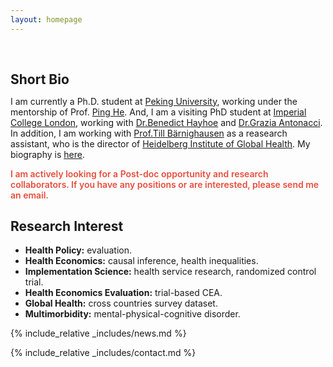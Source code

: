 ```yaml
---
layout: homepage
---
```


<h1 id="about-me"></h1>

<h2 style="margin: 60px 0px 10px;">Short Bio</h2>

I am currently a Ph.D. student at [Peking University](https://www.pku.edu.cn/), working under the mentorship of Prof. [Ping He](https://www.cchds.pku.edu.cn/yjtd/qzjs/69117.htm). And, I am a visiting PhD student at [Imperial College London](https://www.imperial.ac.uk/school-public-health/primary-care-and-public-health/), working with [Dr.Benedict Hayhoe](https://profiles.imperial.ac.uk/b.hayhoe) and [Dr.Grazia Antonacci](https://profiles.imperial.ac.uk/g.antonacci). In addition, I am working with [Prof.Till Bärnighausen](https://www.klinikum.uni-heidelberg.de/heidelberger-institut-fuer-global-health/directorate/members/baernighausen-till/) as a reasearch assistant, who is the director of [Heidelberg Institute of Global Health](https://www.klinikum.uni-heidelberg.de/heidelberger-institut-fuer-global-health/).
My biography is [here](./biography.html).

<strong style="color:#e74d3c; font-weight:600"><strong style="color:#e74d3c; font-weight:600">I am actively looking for a Post-doc opportunity and research collaborators. If you have any positions or are interested, please send me an email. </strong></strong>

## Research Interest

- **Health Policy:** evaluation.
- **Health Economics:** causal inference, health inequalities.
- **Implementation Science:** health service research, randomized control trial.
- **Health Economics Evaluation:** trial-based CEA.
- **Global Health:** cross countries survey dataset.
- **Multimorbidity:** mental-physical-cognitive disorder.

{% include_relative _includes/news.md %}

{% include_relative _includes/contact.md %}
